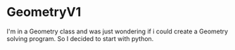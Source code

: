 # GeometryV1
I'm in a Geometry class and was just wondering if i could create a Geometry solving program. So I decided to start with python.
